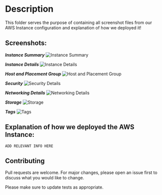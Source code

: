 # Description

This folder serves the purpose of containing all screenshot files from our AWS Instance configuration and explanation of how we deployed it!

## Screenshots:

***Instance Summary***
![Instance Summary](https://user-images.githubusercontent.com/63990614/130074561-d60a879b-c0e5-4289-958b-4cd18ad7dd36.jpg)

***Instance Details***
![Instance Details](https://user-images.githubusercontent.com/63990614/130074577-f3bdff45-e0f4-4191-a602-b350a80c90e6.jpg)

***Host and Placement Group***
![Host and Placement Group](https://user-images.githubusercontent.com/63990614/130074579-ae5904a7-d274-47aa-86ac-3b94657ef114.jpg)

***Security***
![Security Details](https://user-images.githubusercontent.com/63990614/130074582-bc73714e-e434-4403-ae11-117e171ba1f9.jpg)

***Networking Details***
![Networking Details](https://user-images.githubusercontent.com/63990614/130074584-c3dc42fb-a73a-44ab-bc75-04989e036d0b.jpg)

***Storage***
![Storage](https://user-images.githubusercontent.com/63990614/130074588-97d83905-c0af-42ff-83c4-070c4e0dccf1.jpg)

***Tags***
![Tags](https://user-images.githubusercontent.com/63990614/130074590-04532786-f349-41d8-91c0-6176decd3046.jpg)


## Explanation of how we deployed the AWS Instance:

```
ADD RELEVANT INFO HERE
```

## Contributing
Pull requests are welcome. For major changes, please open an issue first to discuss what you would like to change.

Please make sure to update tests as appropriate.
